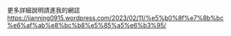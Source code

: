 更多詳細說明請進我的網誌
https://jianning0915.wordpress.com/2023/02/11/%e5%b0%8f%e7%8b%bc%e6%af%ab%e8%bc%b8%e5%85%a5%e6%b3%95/

